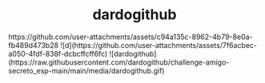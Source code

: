<h1 align="center"> dardogithub </h1>
https://github.com/user-attachments/assets/c94a135c-8962-4b79-8e0a-fb489d473b28
![d](https://github.com/user-attachments/assets/7f6acbec-a050-4fdf-838f-dcbcffcff6fc)
![dardogithub](https://raw.githubusercontent.com/dardogithub/challenge-amigo-secreto_esp-main/main/media/dardogithub.gif)
